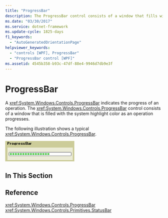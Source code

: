 ```yaml
---
title: "ProgressBar"
description: The ProgressBar control consists of a window that fills with the system highlight color as an operation progresses indicating the progress of an operation.
ms.date: "03/30/2017"
ms.service: dotnet-framework
ms.update-cycle: 1825-days
f1_keywords:
  - "AutoGeneratedOrientationPage"
helpviewer_keywords:
  - "controls [WPF], ProgressBar"
  - "ProgressBar control [WPF]"
ms.assetid: 4545b358-b93c-47df-88e4-9946d7db9e3f
---
```

# ProgressBar

A <xref:System.Windows.Controls.ProgressBar> indicates the progress of an operation. The <xref:System.Windows.Controls.ProgressBar> control consists of a window that is filled with the system highlight color as an operation progresses.

The following illustration shows a typical <xref:System.Windows.Controls.ProgressBar>.

![Progress bar](./media/ss-ctl-progressbar.GIF "SS_CTL_progressbar")

## In This Section

## Reference

<xref:System.Windows.Controls.ProgressBar>
  <xref:System.Windows.Controls.Primitives.StatusBar>
